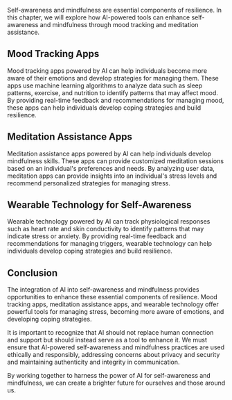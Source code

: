 
Self-awareness and mindfulness are essential components of resilience. In this chapter, we will explore how AI-powered tools can enhance self-awareness and mindfulness through mood tracking and meditation assistance.

Mood Tracking Apps
------------------

Mood tracking apps powered by AI can help individuals become more aware of their emotions and develop strategies for managing them. These apps use machine learning algorithms to analyze data such as sleep patterns, exercise, and nutrition to identify patterns that may affect mood. By providing real-time feedback and recommendations for managing mood, these apps can help individuals develop coping strategies and build resilience.

Meditation Assistance Apps
--------------------------

Meditation assistance apps powered by AI can help individuals develop mindfulness skills. These apps can provide customized meditation sessions based on an individual's preferences and needs. By analyzing user data, meditation apps can provide insights into an individual's stress levels and recommend personalized strategies for managing stress.

Wearable Technology for Self-Awareness
--------------------------------------

Wearable technology powered by AI can track physiological responses such as heart rate and skin conductivity to identify patterns that may indicate stress or anxiety. By providing real-time feedback and recommendations for managing triggers, wearable technology can help individuals develop coping strategies and build resilience.

Conclusion
----------

The integration of AI into self-awareness and mindfulness provides opportunities to enhance these essential components of resilience. Mood tracking apps, meditation assistance apps, and wearable technology offer powerful tools for managing stress, becoming more aware of emotions, and developing coping strategies.

It is important to recognize that AI should not replace human connection and support but should instead serve as a tool to enhance it. We must ensure that AI-powered self-awareness and mindfulness practices are used ethically and responsibly, addressing concerns about privacy and security and maintaining authenticity and integrity in communication.

By working together to harness the power of AI for self-awareness and mindfulness, we can create a brighter future for ourselves and those around us.
